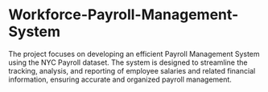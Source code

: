 # Workforce-Payroll-Management-System
The project focuses on developing an efficient Payroll Management System using the NYC Payroll dataset. The system is designed to streamline the tracking, analysis, and reporting of employee salaries and related financial information, ensuring accurate and organized payroll management.
